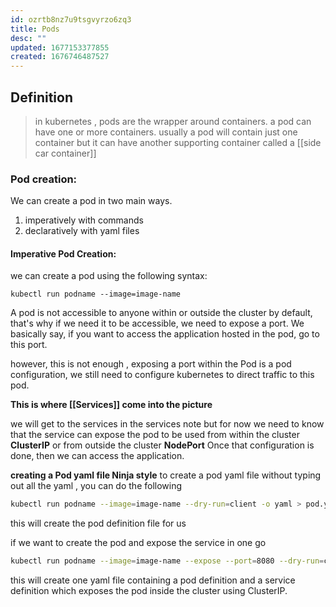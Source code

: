 ```yaml
---
id: ozrtb8nz7u9tsgvyrzo6zq3
title: Pods
desc: ""
updated: 1677153377855
created: 1676746487527
---
```


## Definition

> in kubernetes , pods are the wrapper around containers. a pod can have one or more containers. usually a pod will contain just one container but it can have another supporting container called a [[side car container]]

### Pod creation:

We can create a pod in two main ways.

1. imperatively with commands
2. declaratively with yaml files

#### Imperative Pod Creation:

we can create a pod using the following syntax:

```
kubectl run podname --image=image-name
```

A pod is not accessible to anyone within or outside the cluster by default, that's why if we need it to be accessible, we need to expose a port. We basically say, if you want to access the application hosted in the pod, go to this port.

however, this is not enough , exposing a port within the Pod is a pod configuration, we still need to configure kubernetes to direct traffic to this pod.

**This is where [[Services]] come into the picture**

we will get to the services in the services note but for now we need to know that the service can expose the pod to be used from within the cluster **ClusterIP** or from outside the cluster **NodePort**
Once that configuration is done, then we can access the application.

**creating a Pod yaml file Ninja style**
to create a pod yaml file without typing out all the yaml , you can do the following

```bash
kubectl run podname --image=image-name --dry-run=client -o yaml > pod.yaml
```

this will create the pod definition file for us

if we want to create the pod and expose the service in one go

```bash
kubectl run podname --image=image-name --expose --port=8080 --dry-run=client -o yaml pod.yaml
```

this will create one yaml file containing a pod definition and a service definition which exposes the pod inside the cluster using ClusterIP.
